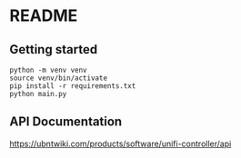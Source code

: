 
# README

## Getting started

```shell
python -m venv venv
source venv/bin/activate
pip install -r requirements.txt
python main.py
```

## API Documentation
https://ubntwiki.com/products/software/unifi-controller/api
